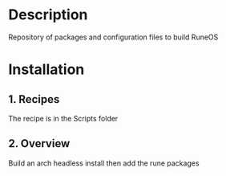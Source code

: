 # Description
Repository of packages and configuration files to build RuneOS
# Installation

## 1. Recipes
The recipe is in the Scripts folder

## 2. Overview
Build an arch headless install then add the rune packages

